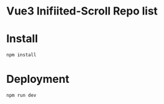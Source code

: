 # Vue3 Inifiited-Scroll Repo list

# Install

```bash
npm install
```

# Deployment

```bash
npm run dev
```
